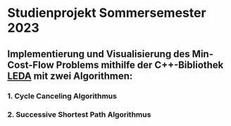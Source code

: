 # Studienprojekt Sommersemester 2023

## Implementierung und Visualisierung des Min-Cost-Flow Problems mithilfe der C++-Bibliothek [LEDA](https://algorithmic-solutions.info/site/leda/about/index.htm) mit zwei Algorithmen:

### 1. Cycle Canceling Algorithmus
### 2. Successive Shortest Path Algorithmus